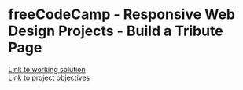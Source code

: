 # freeCodeCamp - Responsive Web Design Projects - Build a Tribute Page
[Link to working solution](https://attilacs.github.io/fcc_tribute_page/)\
[Link to project objectives](https://www.freecodecamp.org/learn/responsive-web-design/responsive-web-design-projects/build-a-tribute-page)